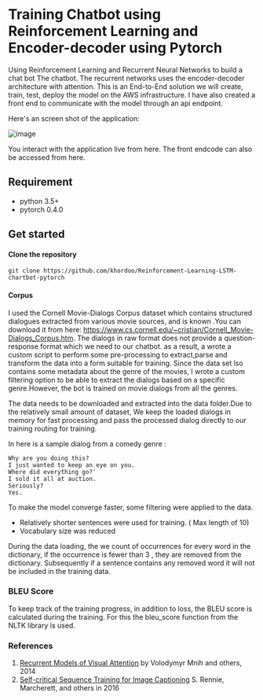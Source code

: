 # Training Chatbot using Reinforcement Learning and Encoder-decoder using Pytorch
Using Reinforcement Learning and Recurrent Neural Networks to build a chat bot
The chatbot. The recurrent networks uses the encoder-decoder architecture with attention.
This is an End-to-End solution we will create, train, test, deploy the model on the AWS infrastructure. 
I have also created a front end to communicate with the model through an api endpoint.

Here's an screen shot of the application:

![image](https://user-images.githubusercontent.com/32692718/79906435-fe3df480-83d4-11ea-9ad2-070472cb676c.png)
 
You interact with the application live from here.
The front endcode can also be accessed from here.
## Requirement
* python 3.5+
* pytorch 0.4.0


## Get started
#### Clone the repository
```
git clone https://github.com/khordoo/Reinforcement-Learning-LSTM-chartbot-pytorch
```
#### Corpus
I used the Cornell Movie-Dialogs Corpus dataset which contains structured dialogues extracted from various movie sources, and is known
.You can download it from here: https://www.cs.cornell.edu/~cristian/Cornell_Movie-Dialogs_Corpus.htm.
The dialogs in raw format does not provide a question-response format which we need to our chatbot. as a result,
 a wrote a custom script to perform some pre-processing to extract,parse and transform the data into a form suitable for training.
 Since the data set lso contains some metadata about the genre of the movies, I wrote a custom filtering option to be able to 
 extract the dialogs based on a specific genre.However, the bot is trained on movie dialogs from all the genres.
 
The data needs to be downloaded and extracted into the data folder.Due to the relatively small amount of dataset, 
We keep the loaded dialogs in memory for fast processing and pass the processed dialog directly to our training routing for training. 


In here is a sample dialog from a comedy genre :
```
Why are you doing this?
I just wanted to keep an eye on you. 
Where did everything go?'
I sold it all at auction.
Seriously?
Yes.
```

To make the model converge faster, some filtering were applied to the data. 
- Relatively shorter sentences were used for training. ( Max length of 10) 
- Vocabulary size was reduced

During the data loading, the we count of occurrences for every word
in the dictionary, if the occurrence is fewer than 3 , they are removed from the dictionary. Subsequently 
if a sentence contains any removed word it will not be included in the training data.

### BLEU Score
To keep track of the training progress, in addition to loss, the BLEU score is calculated during the training. For this the bleu_score function
from the NLTK library is used.

### References
1. [Recurrent Models of Visual Attention](https://arxiv.org/abs/1406.6247) by Volodymyr Mnih and others, 2014 
2. [Self-critical Sequence Training for Image Captioning](https://arxiv.org/abs/1612.00563) S. Rennie, Marcherett, and others in 2016